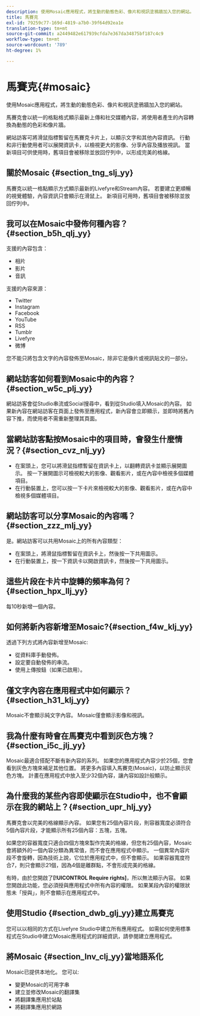 ```yaml
---
description: 使用Mosaic應用程式，將生動的動態色彩、像片和視訊塗鴉牆加入您的網站。
title: 馬賽克
exl-id: 79259c77-169d-4819-a7b0-39f64d92ea1e
translation-type: tm+mt
source-git-commit: a2449482e617939cfda7e367da34875bf187c4c9
workflow-type: tm+mt
source-wordcount: '789'
ht-degree: 1%

---
```


# 馬賽克{#mosaic}

使用Mosaic應用程式，將生動的動態色彩、像片和視訊塗鴉牆加入您的網站。

馬賽克會以統一的格點格式顯示最新上傳和社交媒體內容，將使用者產生的內容轉換為動態的色彩和像片牆。

網站訪客可將滑鼠指標暫留在馬賽克卡片上，以顯示文字和其他內容資訊。 行動和非行動使用者可以展開資訊卡，以檢視更大的影像、分享內容及播放視訊。 當新項目可供使用時，舊項目會被移除並放回佇列中，以形成完美的格線。

## 關於Mosaic {#section_tng_slj_yy}

馬賽克以統一格點顯示方式顯示最新的Livefyre和Stream內容。 若要建立更順暢的視覺體驗，內容資訊只會顯示在滑鼠上。 新項目可用時，舊項目會被移除並放回佇列中。

## 我可以在Mosaic中發佈何種內容？{#section_b5h_qlj_yy}

支援的內容包含：

* 相片
* 影片
* 音訊

支援的內容來源：

* Twitter
* Instagram
* Facebook
* YouTube
* RSS
* Tumblr
* Livefyre
* 微博

您不能只將包含文字的內容發佈至Mosaic，除非它是像片或視訊貼文的一部分。

## 網站訪客如何看到Mosaic中的內容？{#section_w5c_plj_yy}

網站訪客會從Studio串流或Social搜尋中，看到從Studio填入Mosaic的內容。 如果新內容在網站訪客在頁面上發佈至應用程式，新內容會立即顯示，並即時將舊內容下推，而使用者不需重新整理其頁面。

## 當網站訪客點按Mosaic中的項目時，會發生什麼情況？{#section_cvz_nlj_yy}

* 在案頭上，您可以將滑鼠指標暫留在資訊卡上，以翻轉資訊卡並顯示展開圖示。 按一下展開圖示可檢視較大的影像、觀看影片，或在內容中檢視多個媒體項目。
* 在行動裝置上，您可以按一下卡片來檢視較大的影像、觀看影片，或在內容中檢視多個媒體項目。

## 網站訪客可以分享Mosaic的內容嗎？{#section_zzz_mlj_yy}

是。網站訪客可以共用Mosaic上的所有內容類型：

* 在案頭上，將滑鼠指標暫留在資訊卡上，然後按一下共用圖示。
* 在行動裝置上，按一下資訊卡以開啟資訊卡，然後按一下共用圖示。

## 這些片段在卡片中旋轉的頻率為何？{#section_hpx_llj_yy}

每10秒新增一個內容。

## 如何將新內容新增至Mosaic?{#section_f4w_klj_yy}

透過下列方式將內容新增至Mosaic:

* 從資料庫手動發佈。
* 設定要自動發佈的串流。
* 使用上傳按鈕（如果已啟用）。

## 僅文字內容在應用程式中如何顯示？{#section_h31_klj_yy}

Mosaic不會顯示純文字內容。 Mosaic僅會顯示影像和視訊。

## 我為什麼有時會在馬賽克中看到灰色方塊？{#section_i5c_jlj_yy}

Mosaic最適合搭配不斷有新內容的系列。 如果您的應用程式內容少於25個，您會看到灰色方塊來補足其他位置。 將更多內容填入馬賽克(Mosaic)，以防止顯示灰色方塊。 計畫在應用程式中放入至少32個內容，讓內容如設計般顯示。

## 為什麼我的某些內容即使顯示在Studio中，也不會顯示在我的網站上？{#section_upr_hlj_yy}

馬賽克會以完美的格線顯示內容。 如果您有25個內容片段，則容器寬度必須符合5個內容片段，才能顯示所有25個內容：五塊，五塊。

如果您的容器寬度只適合四個方塊來製作完美的格線，但您有25個內容，Mosaic會將額外的一個內容分類為異常值，而不會在應用程式中顯示。 一個異常內容片段不會旋轉，因為技術上說，它位於應用程式中，但不會顯示。 如果容器寬度符合7，則只會顯示21個，因為4個是離群點，不會形成完美的格線。

有時，由於您開啟了&#x200B;**[!UICONTROL Require rights]**，所以無法顯示內容。 如果您開啟此功能，您必須授與應用程式中所有內容的權限。 如果某段內容的權限狀態未「授與」，則不會顯示在應用程式中。

## 使用Studio {#section_dwb_glj_yy}建立馬賽克

您可以以相同的方式在Livefyre Studio中建立所有應用程式。 如需如何使用標準程式在Studio中建立Mosaic應用程式的詳細資訊，請參閱建立應用程式。

## 將Mosaic {#section_lnv_clj_yy}當地語系化

Mosaic已提供本地化。 您可以:

* 變更Mosaic的可用字串
* 建立並修改Mosaic的翻譯集
* 將翻譯集應用於站點
* 將翻譯集應用於網路
